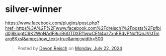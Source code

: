 # silver-winner
https://www.facebook.com/plugins/post.php?href=https%3A%2F%2Fwww.facebook.com%2Fdreisch1%2Fposts%2Fpfbid0j8kipgtC9K2WpNAdF9urB6GTDXEf1wwCEN4uz7xnEBdvPNxffQnJVstTmarq6Kxsl&amp;show_text=true&amp;width=500

<div id="fb-root"></div>
<script async="1" defer="1" crossorigin="anonymous" src="https://connect.facebook.net/en_US/sdk.js#xfbml=1&version=v20.0" nonce="e8sc5cg9"></script><div class="fb-post" data-href="https://www.facebook.com/dreisch1/posts/pfbid0j8kipgtC9K2WpNAdF9urB6GTDXEf1wwCEN4uz7xnEBdvPNxffQnJVstTmarq6Kxsl" data-width="640"><blockquote cite="https://graph.facebook.com/588812803/posts/10160583555887804/" class="fb-xfbml-parse-ignore">Posted by <a href="https://www.facebook.com/dreisch1">Devon Reisch</a> on <a href="https://graph.facebook.com/588812803/posts/10160583555887804/">Monday, July 22, 2024</a></blockquote></div>
